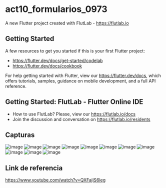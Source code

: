 # act10_formularios_0973

A new Flutter project created with FlutLab - https://flutlab.io

## Getting Started

A few resources to get you started if this is your first Flutter project:

- https://flutter.dev/docs/get-started/codelab
- https://flutter.dev/docs/cookbook

For help getting started with Flutter, view our
https://flutter.dev/docs, which offers tutorials,
samples, guidance on mobile development, and a full API reference.

## Getting Started: FlutLab - Flutter Online IDE

- How to use FlutLab? Please, view our https://flutlab.io/docs
- Join the discussion and conversation on https://flutlab.io/residents

## Capturas
![image](https://github.com/nkmserrano/act10_formularios/assets/143548150/235486fb-0961-4d85-a8e5-62cc78c80afc)
![image](https://github.com/nkmserrano/act10_formularios/assets/143548150/3f1bb427-45cc-403e-b1d9-716576609114)
![image](https://github.com/nkmserrano/act10_formularios/assets/143548150/72dd878c-0dbe-49a9-a105-44638b497d9d)
![image](https://github.com/nkmserrano/act10_formularios/assets/143548150/a6a5b27a-aa10-4ff4-8bc0-f513f3afef51)
![image](https://github.com/nkmserrano/act10_formularios/assets/143548150/5c996c29-73be-4330-907d-c962232ea912)
![image](https://github.com/nkmserrano/act10_formularios/assets/143548150/8e233d6a-0cc8-470e-b660-dccc8145faf7)
![image](https://github.com/nkmserrano/act10_formularios/assets/143548150/8e5709ae-b3c5-4d9d-ae34-d05807bf209a)
![image](https://github.com/nkmserrano/act10_formularios/assets/143548150/726dc7fd-72a5-466d-8b4c-d0bd1d3fc3b4)
![image](https://github.com/nkmserrano/act10_formularios/assets/143548150/0653bcfa-2faa-471c-ac07-756ed84782b3)
![image](https://github.com/nkmserrano/act10_formularios/assets/143548150/68494210-0aeb-4b91-be6a-344b55a643dc)
![image](https://github.com/nkmserrano/act10_formularios/assets/143548150/07e289c5-8148-45da-ba69-9861ed863437)

## Link de referencia 
https://www.youtube.com/watch?v=QXFajIS6leg




